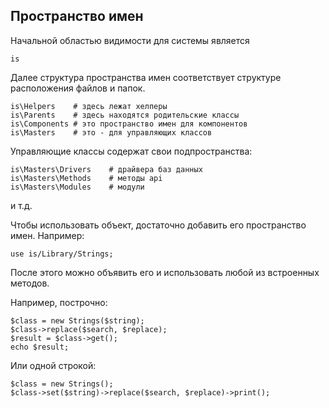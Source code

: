 ## Пространство имен

Начальной областью видимости для системы является

    is

Далее структура пространства имен соответствует структуре расположения файлов и папок.

    is\Helpers    # здесь лежат хелперы
    is\Parents    # здесь находятся родительские классы
    is\Components # это пространство имен для компонентов
    is\Masters    # это - для управляющих классов

Управляющие классы содержат свои подпространства:

    is\Masters\Drivers    # драйвера баз данных
    is\Masters\Methods    # методы api
    is\Masters\Modules    # модули

и т.д.

Чтобы использовать объект, достаточно добавить его пространство имен. Например:

    use is/Library/Strings;

После этого можно объявить его и использовать любой из встроенных методов.

Например, построчно:

    $class = new Strings($string);
    $class->replace($search, $replace);
    $result = $class->get();
    echo $result;

Или одной строкой:

    $class = new Strings();
    $class->set($string)->replace($search, $replace)->print();

